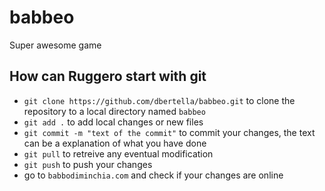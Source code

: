 # babbeo
Super awesome game

## How can Ruggero start with git
- `git clone https://github.com/dbertella/babbeo.git` to clone the repository to a local directory named `babbeo`
- `git add .` to add local changes or new files
- `git commit -m "text of the commit"` to commit your changes, the text can be a explanation of what you have done
- `git pull` to retreive any eventual modification
- `git push` to push your changes
- go to `babbodiminchia.com` and check if your changes are online
